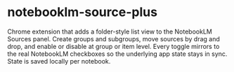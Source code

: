 # notebooklm-source-plus
Chrome extension that adds a folder-style list view to the NotebookLM Sources panel. Create groups and subgroups, move sources by drag and drop, and enable or disable at group or item level. Every toggle mirrors to the real NotebookLM checkboxes so the underlying app state stays in sync. State is saved locally per notebook.
